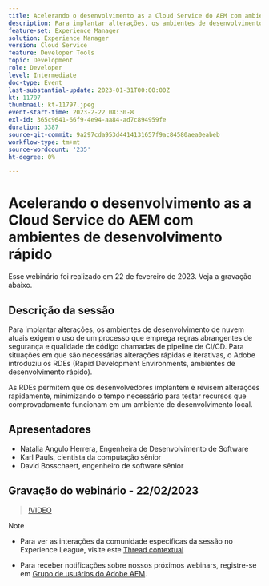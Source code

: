 ```yaml
---
title: Acelerando o desenvolvimento as a Cloud Service do AEM com ambientes de desenvolvimento rápido
description: Para implantar alterações, os ambientes de desenvolvimento de nuvem atuais exigem o uso de um processo que emprega regras abrangentes de segurança e qualidade de código chamadas de pipeline de CI/CD. Para situações em que são necessárias alterações rápidas e iterativas, o Adobe introduziu os ambientes de desenvolvimento rápido (RDEs, na sigla em inglês).Os RDEs permitem que os desenvolvedores implantem e revisem alterações rapidamente, minimizando o tempo necessário para testar recursos que comprovadamente funcionam em um ambiente de desenvolvimento local.
feature-set: Experience Manager
solution: Experience Manager
version: Cloud Service
feature: Developer Tools
topic: Development
role: Developer
level: Intermediate
doc-type: Event
last-substantial-update: 2023-01-31T00:00:00Z
kt: 11797
thumbnail: kt-11797.jpeg
event-start-time: 2023-2-22 08:30-8
exl-id: 365c9641-66f9-4e94-aa84-ad7c894959fe
duration: 3387
source-git-commit: 9a297cda953d4414131657f9ac84580aea0eabeb
workflow-type: tm+mt
source-wordcount: '235'
ht-degree: 0%

---
```


# Acelerando o desenvolvimento as a Cloud Service do AEM com ambientes de desenvolvimento rápido

Esse webinário foi realizado em 22 de fevereiro de 2023. Veja a gravação abaixo.

## Descrição da sessão

Para implantar alterações, os ambientes de desenvolvimento de nuvem atuais exigem o uso de um processo que emprega regras abrangentes de segurança e qualidade de código chamadas de pipeline de CI/CD. Para situações em que são necessárias alterações rápidas e iterativas, o Adobe introduziu os RDEs (Rapid Development Environments, ambientes de desenvolvimento rápido).

As RDEs permitem que os desenvolvedores implantem e revisem alterações rapidamente, minimizando o tempo necessário para testar recursos que comprovadamente funcionam em um ambiente de desenvolvimento local.

## Apresentadores

* Natalia Angulo Herrera, Engenheira de Desenvolvimento de Software
* Karl Pauls, cientista da computação sênior
* David Bosschaert, engenheiro de software sênior

## Gravação do webinário - 22/02/2023

>[!VIDEO](https://video.tv.adobe.com/v/3415876)

>[!NOTE]
>
>* Para ver as interações da comunidade específicas da sessão no Experience League, visite este [Thread contextual](http://bit.ly/3x1Cl8x)
>
>* Para receber notificações sobre nossos próximos webinars, registre-se em [Grupo de usuários do Adobe AEM](https://aem-augs.adobe.com/).
